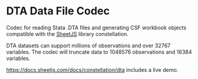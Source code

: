 # DTA Data File Codec

Codec for reading Stata .DTA files and generating CSF workbook objects
compatible with the [SheetJS](https://sheetjs.com) library constellation.

DTA datasets can support millions of observations and over 32767 variables.
The codec will truncate data to 1048576 observations and 16384 variables.

<https://docs.sheetjs.com/docs/constellation/dta> includes a live demo.
